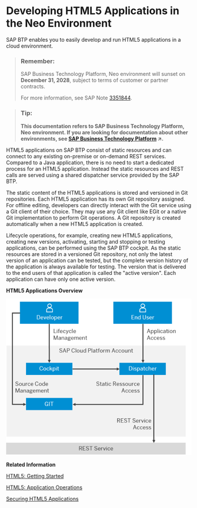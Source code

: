 <!-- loio39723061bc4b4b679726b120cbefdf5a -->

# Developing HTML5 Applications in the Neo Environment

SAP BTP enables you to easily develop and run HTML5 applications in a cloud environment.

> ### Remember:  
> SAP Business Technology Platform, Neo environment will sunset on **December 31, 2028**, subject to terms of customer or partner contracts.
> 
> For more information, see SAP Note [3351844](https://launchpad.support.sap.com/#/notes/3351844).

> ### Tip:  
> **This documentation refers to SAP Business Technology Platform, Neo environment. If you are looking for documentation about other environments, see [SAP Business Technology Platform](https://help.sap.com/viewer/65de2977205c403bbc107264b8eccf4b/Cloud/en-US/6a2c1ab5a31b4ed9a2ce17a5329e1dd8.html "SAP Business Technology Platform (SAP BTP) is an integrated offering comprised of four technology portfolios: database and data management, application development and integration, analytics, and intelligent technologies. The platform offers users the ability to turn data into business value, compose end-to-end business processes, and build and extend SAP applications quickly.") :arrow_upper_right:.**

HTML5 applications on SAP BTP consist of static resources and can connect to any existing on-premise or on-demand REST services. Compared to a Java application, there is no need to start a dedicated process for an HTML5 application. Instead the static resources and REST calls are served using a shared dispatcher service provided by the SAP BTP.

The static content of the HTML5 applications is stored and versioned in Git repositories. Each HTML5 application has its own Git repository assigned. For offline editing, developers can directly interact with the Git service using a Git client of their choice. They may use any Git client like EGit or a native Git implementation to perform Git operations. A Git repository is created automatically when a new HTML5 application is created.

Lifecycle operations, for example, creating new HTML5 applications, creating new versions, activating, starting and stopping or testing applications, can be performed using the SAP BTP cockpit. As the static resources are stored in a versioned Git repository, not only the latest version of an application can be tested, but the complete version history of the application is always available for testing. The version that is delivered to the end users of that application is called the "active version". Each application can have only one active version.

  
  
**HTML5 Applications Overview**

![](images/HTML5_Applications_Overview_fb55409.png)

**Related Information**  


[HTML5: Getting Started](html5-getting-started-b120163.md "Set up your HTML5 development environment and run your first application in the cloud.")

[HTML5: Application Operations](../50-administration-and-ops-neo/html5-application-operations-ef21fb1.md "For an overview of the current status of the individual HTML5 applications in your subaccount, use the SAP BTP cockpit.")

[Securing HTML5 Applications](../60-security-neo/securing-html5-applications-55f7c9d.md "The security guide provides an overview of the security-relevant information that applies to HTML5 applications.")

